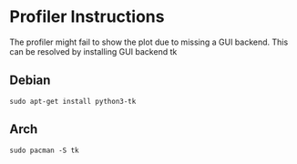 # Profiler Instructions
The profiler might fail to show the plot due to missing a GUI backend.
This can be resolved by installing GUI backend tk

## Debian
```
sudo apt-get install python3-tk
```

## Arch
```
sudo pacman -S tk
```

